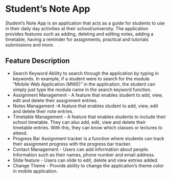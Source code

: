 # Student’s Note App
Student’s Note App is an application that acts as a guide for students to use in their daily day activities at their school/university. The application provides features such as adding, deleting and editing notes, adding a timetable, having a reminder for assignments, practical and tutorials submissions and more.

## Feature	Description
- Search Keyword	Ability to search through the application by typing in keywords. In example, if a student were to search for the module “Mobile Web Application (MWE)” in the application, the student can simply just type the module name in the search keyword function.
- Assignment Management - A feature that enables student to add, view, edit and delete their assignment entries.
- Notes	Management -A feature that enables student to add, view, edit and delete their note entries.
- Timetable	Management - A feature that enables students to include their school timetable. They can also add, edit, view and delete their timetable entries. With this, they can know which classes or lectures to attend.
- Progress Bar	Assignment tracker is a function where students can track their assignment progress with the progress bar tracker.
- Contact Management - Users can add information about people. Information such as their names, phone number and email address.
- Slide feature	- Users can slide to edit, delete and view entries added.
- Change Theme - Provide ability to change the application’s theme color in mobile application.
